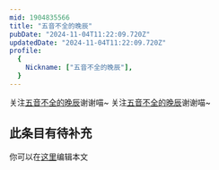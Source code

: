 ```yaml
---
mid: 1904835566
title: "五音不全的晚辰"
pubDate: "2024-11-04T11:22:09.720Z"
updatedDate: "2024-11-04T11:22:09.720Z"
profile:
  {
    Nickname: ["五音不全的晚辰"],
  }
---
```


关注[五音不全的晚辰](https://space.bilibili.com/1904835566)谢谢喵~ 关注[五音不全的晚辰](https://space.bilibili.com/1904835566)谢谢喵~

## 此条目有待补充
你可以在[这里](https://github.com/Yuhanawa/VTuber.ICU/edit/master/src/content/v/五音不全的晚辰/index.md)编辑本文
